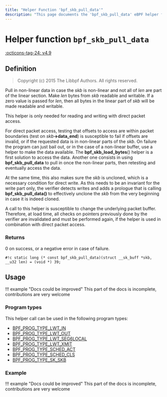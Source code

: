 ```yaml
---
title: "Helper Function 'bpf_skb_pull_data'"
description: "This page documents the 'bpf_skb_pull_data' eBPF helper function, including its defintion, usage, program types that can use it, and examples."
---
```

# Helper function `bpf_skb_pull_data`

<!-- [FEATURE_TAG](bpf_skb_pull_data) -->
[:octicons-tag-24: v4.9](https://github.com/torvalds/linux/commit/36bbef52c7eb646ed6247055a2acd3851e317857)
<!-- [/FEATURE_TAG] -->

## Definition

> Copyright (c) 2015 The Libbpf Authors. All rights reserved.


<!-- [HELPER_FUNC_DEF] -->
Pull in non-linear data in case the _skb_ is non-linear and not all of _len_ are part of the linear section. Make _len_ bytes from _skb_ readable and writable. If a zero value is passed for _len_, then all bytes in the linear part of _skb_ will be made readable and writable.

This helper is only needed for reading and writing with direct packet access.

For direct packet access, testing that offsets to access are within packet boundaries (test on _skb_**->data_end**) is susceptible to fail if offsets are invalid, or if the requested data is in non-linear parts of the _skb_. On failure the program can just bail out, or in the case of a non-linear buffer, use a helper to make the data available. The **bpf_skb_load_bytes**() helper is a first solution to access the data. Another one consists in using **bpf_skb_pull_data** to pull in once the non-linear parts, then retesting and eventually access the data.

At the same time, this also makes sure the _skb_ is uncloned, which is a necessary condition for direct write. As this needs to be an invariant for the write part only, the verifier detects writes and adds a prologue that is calling **bpf_skb_pull_data()** to effectively unclone the _skb_ from the very beginning in case it is indeed cloned.

A call to this helper is susceptible to change the underlying packet buffer. Therefore, at load time, all checks on pointers previously done by the verifier are invalidated and must be performed again, if the helper is used in combination with direct packet access.

### Returns

0 on success, or a negative error in case of failure.

`#!c static long (* const bpf_skb_pull_data)(struct __sk_buff *skb, __u32 len) = (void *) 39;`
<!-- [/HELPER_FUNC_DEF] -->

## Usage

!!! example "Docs could be improved"
    This part of the docs is incomplete, contributions are very welcome

### Program types

This helper call can be used in the following program types:

<!-- DO NOT EDIT MANUALLY -->
<!-- [HELPER_FUNC_PROG_REF] -->
 * [BPF_PROG_TYPE_LWT_IN](../program-type/BPF_PROG_TYPE_LWT_IN.md)
 * [BPF_PROG_TYPE_LWT_OUT](../program-type/BPF_PROG_TYPE_LWT_OUT.md)
 * [BPF_PROG_TYPE_LWT_SEG6LOCAL](../program-type/BPF_PROG_TYPE_LWT_SEG6LOCAL.md)
 * [BPF_PROG_TYPE_LWT_XMIT](../program-type/BPF_PROG_TYPE_LWT_XMIT.md)
 * [BPF_PROG_TYPE_SCHED_ACT](../program-type/BPF_PROG_TYPE_SCHED_ACT.md)
 * [BPF_PROG_TYPE_SCHED_CLS](../program-type/BPF_PROG_TYPE_SCHED_CLS.md)
 * [BPF_PROG_TYPE_SK_SKB](../program-type/BPF_PROG_TYPE_SK_SKB.md)
<!-- [/HELPER_FUNC_PROG_REF] -->

### Example

!!! example "Docs could be improved"
    This part of the docs is incomplete, contributions are very welcome
